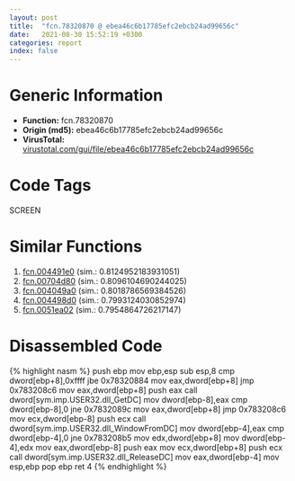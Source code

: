```yaml
---
layout: post
title:  "fcn.78320870 @ ebea46c6b17785efc2ebcb24ad99656c"
date:   2021-08-30 15:52:19 +0300
categories: report
index: false
---
```


# Generic Information
- **Function:** fcn.78320870
- **Origin (md5):** ebea46c6b17785efc2ebcb24ad99656c
- **VirusTotal:** [virustotal.com/gui/file/ebea46c6b17785efc2ebcb24ad99656c][virustotal_ref]

# Code Tags
<span class="tag" id="SCREEN">SCREEN</span>


# Similar Functions

1. [fcn.004491e0][similar_1_ref] (sim.: 0.8124952183931051)
2. [fcn.00704d80][similar_2_ref] (sim.: 0.8096104690244025)
3. [fcn.004049a0][similar_3_ref] (sim.: 0.8018786569384526)
4. [fcn.004498d0][similar_4_ref] (sim.: 0.7993124030852974)
5. [fcn.0051ea02][similar_5_ref] (sim.: 0.7954864726217147)


# Disassembled Code

{% highlight nasm %}
push ebp
mov ebp,esp
sub esp,8
cmp dword[ebp+8],0xffff
jbe 0x78320884
mov eax,dword[ebp+8]
jmp 0x783208c6
mov eax,dword[ebp+8]
push eax
call dword[sym.imp.USER32.dll_GetDC]
mov dword[ebp-8],eax
cmp dword[ebp-8],0
jne 0x7832089c
mov eax,dword[ebp+8]
jmp 0x783208c6
mov ecx,dword[ebp-8]
push ecx
call dword[sym.imp.USER32.dll_WindowFromDC]
mov dword[ebp-4],eax
cmp dword[ebp-4],0
jne 0x783208b5
mov edx,dword[ebp+8]
mov dword[ebp-4],edx
mov eax,dword[ebp-8]
push eax
mov ecx,dword[ebp+8]
push ecx
call dword[sym.imp.USER32.dll_ReleaseDC]
mov eax,dword[ebp-4]
mov esp,ebp
pop ebp
ret 4
{% endhighlight %}


[similar_1_ref]: /report/fcn.004491e0@279a61b1e76da49531f1f16fd1102a2d
[similar_2_ref]: /report/fcn.00704d80@d65363c7c6c188277432c9e4251c44e5
[similar_3_ref]: /report/fcn.004049a0@c60344b51fa39a329b92557d24ff7670
[similar_4_ref]: /report/fcn.004498d0@279a61b1e76da49531f1f16fd1102a2d
[similar_5_ref]: /report/fcn.0051ea02@d65363c7c6c188277432c9e4251c44e5
[virustotal_ref]: https://www.virustotal.com/gui/file/ebea46c6b17785efc2ebcb24ad99656c